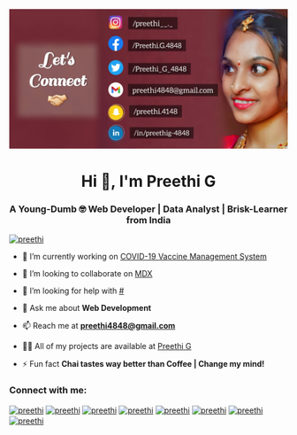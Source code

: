 <img src="https://github.com/preethi4848/preethi4848/blob/main/img.png">
<h1 align="center">Hi 👋, I'm Preethi G</h1>

<h3 align="center">A Young-Dumb 🤓 Web Developer | Data Analyst | Brisk-Learner from India </h3>

<p align="left"> <a href="https://twitter.com/Preethi_G_4848" target="blank"><img src="https://img.shields.io/twitter/follow/Preethi_G_4848?logo=twitter&style=for-the-badge" alt="preethi" /></a> </p>


- 🔭 I’m currently working on [COVID-19 Vaccine Management System](https://github.com/#)

- 👯 I’m looking to collaborate on [MDX](https://github.com/mdx-js/mdx)

- 🤔 I’m looking for help with [#](https://github.com/#)

- 💬 Ask me about **Web Development**

- 📫 Reach me at **preethi4848@gmail.com**

- 👨‍💻 All of my projects are available at [Preethi G](https://preethi4848.github.io/My-Porfolio/)

- ⚡ Fun fact **Chai tastes way better than Coffee | Change my mind!**

<h3 align="left">Connect with me:</h3>
<p align="left">
<a href="https://codepen.io/#" target="blank"><img align="center" src="https://cdn.jsdelivr.net/npm/simple-icons@3.0.1/icons/codepen.svg" alt="preethi" height="30" width="40" /></a>
<a href="https://dev.to/preethi_g" target="blank"><img align="center" src="https://cdn.jsdelivr.net/npm/simple-icons@3.0.1/icons/dev-dot-to.svg" alt="preethi" height="30" width="40" /></a>
<a href="
https://twitter.com/Preethi_G_4848?s=09" target="blank"><img align="center" src="https://cdn.jsdelivr.net/npm/simple-icons@3.0.1/icons/twitter.svg" alt="preethi" height="30" width="40" /></a>
<a href="https://www.linkedin.com/in/preethig-4848" target="blank"><img align="center" src="https://cdn.jsdelivr.net/npm/simple-icons@3.0.1/icons/linkedin.svg" alt="preethi" height="30" width="40" /></a>
<a href="https://www.instagram.com/preethi__._/" target="blank"><img align="center" src="https://cdn.jsdelivr.net/npm/simple-icons@3.0.1/icons/instagram.svg" alt="preethi" height="30" width="40" /></a>
<a href="https://www.facebook.com/Preethi.G.4848" target="blank"><img align="center" src="https://cdn.jsdelivr.net/npm/simple-icons@3.0.1/icons/facebook.svg" alt="preethi" height="30" width="40" /></a>
<a href="https://medium.com/@preethi4848" target="blank"><img align="center" src="https://cdn.jsdelivr.net/npm/simple-icons@3.0.1/icons/medium.svg" alt="preethi" height="30" width="40" /></a>
<a href="https://t.me/PreethiG_4848" target="blank"><img align="center" src="https://cdn.jsdelivr.net/npm/simple-icons@3.0.1/icons/telegram.svg" alt="preethi" height="30" width="40" /></a>
</p>
